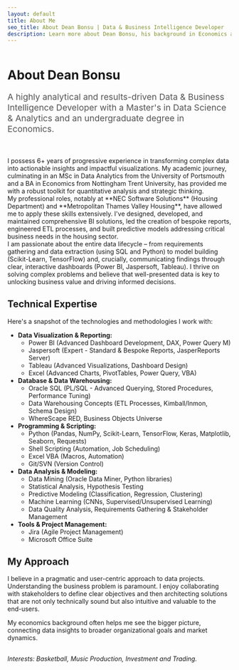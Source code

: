 ```yaml
---
layout: default
title: About Me
seo_title: About Dean Bonsu | Data & Business Intelligence Developer
description: Learn more about Dean Bonsu, his background in Economics and Data Science, technical expertise, and passion for solving problems with data.
---
```


<div class="scroll-reveal" style="display: flex; align-items: flex-start; gap: 30px; margin-bottom: 2rem;">
    <!-- Optional: Add a profile picture. Make sure the image exists in assets/images/
    <img src="{{ '/assets/images/profile.jpg' | relative_url }}" alt="Dean Bonsu" style="width: 200px; height: 200px; border-radius: 50%; object-fit: cover; box-shadow: 0 4px 8px rgba(0,0,0,0.1);">
    -->
    <div style="flex:1;">
        <h1>About Dean Bonsu</h1>
        <p class="lead" style="font-size: 1.2rem; color: #555;">
            A highly analytical and results-driven Data & Business Intelligence Developer with a Master's in Data Science & Analytics and an undergraduate degree in Economics.
        </p>
    </div>
</div>

<div class="scroll-reveal">
I possess 6+ years of progressive experience in transforming complex data into actionable insights and impactful visualizations. My academic journey, culminating in an MSc in Data Analytics from the University of Portsmouth and a BA in Economics from Nottingham Trent University, has provided me with a robust toolkit for quantitative analysis and strategic thinking.
</div>

<div class="scroll-reveal">
My professional roles, notably at **NEC Software Solutions** (Housing Department) and **Metropolitan Thames Valley Housing**, have allowed me to apply these skills extensively. I've designed, developed, and maintained comprehensive BI solutions, led the creation of bespoke reports, engineered ETL processes, and built predictive models addressing critical business needs in the housing sector.
</div>

<div class="scroll-reveal">
I am passionate about the entire data lifecycle – from requirements gathering and data extraction (using SQL and Python) to model building (Scikit-Learn, TensorFlow) and, crucially, communicating findings through clear, interactive dashboards (Power BI, Jaspersoft, Tableau). I thrive on solving complex problems and believe that well-presented data is key to unlocking business value and driving informed decisions.
</div>

<div class="scroll-reveal">
    <h2>Technical Expertise</h2>
    <p>Here's a snapshot of the technologies and methodologies I work with:</p>
    <ul>
        <li><strong>Data Visualization & Reporting:</strong>
            <ul>
                <li>Power BI (Advanced Dashboard Development, DAX, Power Query M)</li>
                <li>Jaspersoft (Expert - Standard & Bespoke Reports, JasperReports Server)</li>
                <li>Tableau (Advanced Visualizations, Dashboard Design)</li>
                <li>Excel (Advanced Charts, PivotTables, Power Query, VBA)</li>
            </ul>
        </li>
        <li><strong>Database & Data Warehousing:</strong>
            <ul>
                <li>Oracle SQL (PL/SQL - Advanced Querying, Stored Procedures, Performance Tuning)</li>
                <li>Data Warehousing Concepts (ETL Processes, Kimball/Inmon, Schema Design)</li>
                <li>WhereScape RED, Business Objects Universe</li>
            </ul>
        </li>
        <li><strong>Programming & Scripting:</strong>
            <ul>
                <li>Python (Pandas, NumPy, Scikit-Learn, TensorFlow, Keras, Matplotlib, Seaborn, Requests)</li>
                <li>Shell Scripting (Automation, Job Scheduling)</li>
                <li>Excel VBA (Macros, Automation)</li>
                <li>Git/SVN (Version Control)</li>
            </ul>
        </li>
        <li><strong>Data Analysis & Modeling:</strong>
            <ul>
                <li>Data Mining (Oracle Data Miner, Python libraries)</li>
                <li>Statistical Analysis, Hypothesis Testing</li>
                <li>Predictive Modeling (Classification, Regression, Clustering)</li>
                <li>Machine Learning (CNNs, Supervised/Unsupervised Learning)</li>
                <li>Data Quality Analysis, Requirements Gathering & Stakeholder Management</li>
            </ul>
        </li>
        <li><strong>Tools & Project Management:</strong>
            <ul>
                <li>Jira (Agile Project Management)</li>
                <li>Microsoft Office Suite</li>
            </ul>
        </li>
    </ul>
</div>

<div class="scroll-reveal">
    <h2>My Approach</h2>
    <p>I believe in a pragmatic and user-centric approach to data projects. Understanding the business problem is paramount. I enjoy collaborating with stakeholders to define clear objectives and then architecting solutions that are not only technically sound but also intuitive and valuable to the end-users.</p>
    <p>My economics background often helps me see the bigger picture, connecting data insights to broader organizational goals and market dynamics.</p>
</div>

## <div class="scroll-reveal">

_Interests: Basketball, Music Production, Investment and Trading._

</div>
